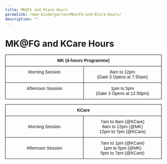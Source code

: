 ```yaml
---
title: MK@FG and KCare Hours
permalink: /moe-kindergarten/MKatFG-and-KCare-Hours/
description: ""
---
```

# MK@FG and KCare Hours

<style type="text/css">
.tg  {border-collapse:collapse;border-spacing:0;}
.tg td{border-color:black;border-style:solid;border-width:1px;font-family:Arial, sans-serif;font-size:14px;
  overflow:hidden;padding:10px 5px;word-break:normal;}
.tg th{border-color:black;border-style:solid;border-width:1px;font-family:Arial, sans-serif;font-size:14px;
  font-weight:normal;overflow:hidden;padding:10px 5px;word-break:normal;}
.tg .tg-baqh{text-align:center;vertical-align:top}
.tg .tg-amwm{font-weight:bold;text-align:center;vertical-align:top}
</style>
<table class="tg" style="undefined;table-layout: fixed; width: 502px">
<colgroup>
<col style="width: 251px">
<col style="width: 251px">
</colgroup>
<thead>
  <tr>
    <th class="tg-amwm" colspan="2">MK (4-hours Programme)</th>
  </tr>
</thead>
<tbody>
  <tr>
    <td class="tg-baqh">Morning Session</td>
    <td class="tg-baqh">8am to 12pm<br>(Gate 3 Opens at 7.50am)</td>
  </tr>
  <tr>
    <td class="tg-baqh">Afternoon Session</td>
    <td class="tg-baqh">1pm to 5pm<br>(Gate 3 Opens at 12.50pm)</td>
  </tr>
</tbody>
</table>


<style type="text/css">
.tg  {border-collapse:collapse;border-spacing:0;}
.tg td{border-color:black;border-style:solid;border-width:1px;font-family:Arial, sans-serif;font-size:14px;
  overflow:hidden;padding:10px 5px;word-break:normal;}
.tg th{border-color:black;border-style:solid;border-width:1px;font-family:Arial, sans-serif;font-size:14px;
  font-weight:normal;overflow:hidden;padding:10px 5px;word-break:normal;}
.tg .tg-amwm{font-weight:bold;text-align:center;vertical-align:top}
.tg .tg-nrix{text-align:center;vertical-align:middle}
</style>
<table class="tg" style="undefined;table-layout: fixed; width: 502px">
<colgroup>
<col style="width: 251px">
<col style="width: 251px">
</colgroup>
<thead>
  <tr>
    <th class="tg-amwm" colspan="2">KCare  </th>
  </tr>
</thead>
<tbody>
  <tr>
    <td class="tg-nrix"> Morning Session</td>
    <td class="tg-nrix">7am to 8am (@KCare)<br>8am to 12pm (@MK)<br>12pm to 7pm (@KCare) </td>
  </tr>
  <tr>
    <td class="tg-nrix"> Afternoon Session</td>
    <td class="tg-nrix"> 7am to 1pm (@KCare)<br>1pm to 5pm (@MK)<br>5pm to 7pm (@KCare)</td>
  </tr>
</tbody>
</table>
